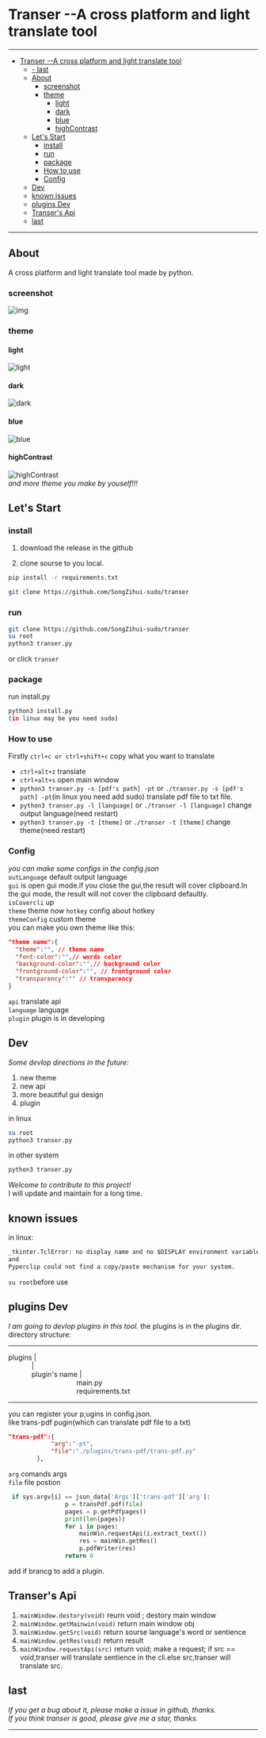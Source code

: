 # Transer --A cross platform and light translate tool

---
- [Transer --A cross platform and light translate tool](#transer---a-cross-platform-and-light-translate-tool)
  - [- last](#--last)
  - [About](#about)
    - [screenshot](#screenshot)
    - [theme](#theme)
      - [light](#light)
      - [dark](#dark)
      - [blue](#blue)
      - [highContrast](#highcontrast)
  - [Let's Start](#lets-start)
    - [install](#install)
    - [run](#run)
    - [package](#package)
    - [How to use](#how-to-use)
    - [Config](#config)
  - [Dev](#dev)
  - [known issues](#known-issues)
  - [plugins Dev](#plugins-dev)
  - [Transer's Api](#transers-api)
  - [last](#last)
---
## About
A cross platform and light translate tool made by python.    
### screenshot
![img](https://user-images.githubusercontent.com/77034643/168425961-92310029-6b9e-49e4-8b0e-240afe6bd3b3.png)  

### theme
#### light
![light](https://user-images.githubusercontent.com/77034643/168734327-0a2d068e-6259-412e-b28c-7b53eb5bc390.png)
#### dark
![dark](https://user-images.githubusercontent.com/77034643/168734707-25640a39-35e1-4578-8847-7f31f99dd483.png)
#### blue
![blue](https://user-images.githubusercontent.com/77034643/168734790-baddf274-adb1-49e7-9ca4-8c02c130d593.png)
#### highContrast
![highContrast](https://user-images.githubusercontent.com/77034643/168734880-a23bbaf0-7392-402b-9c63-d19c0c4c8b2e.png)  
*and more theme you make by youself!!!*  

## Let's Start
### install
1. download the release in the github

2. clone sourse to you local.
```bash
pip install -r requirements.txt
```
```bash
git clone https://github.com/SongZihui-sudo/transer
```
### run
```bash
git clone https://github.com/SongZihui-sudo/transer
su root  
python3 transer.py
```
or
click `transer`
### package
run install.py   
```bash
python3 install.py  
(in linux may be you need sudo)
```
### How to use  
Firstly `ctrl+c or ctrl+shift+c` copy what you want to translate
* `ctrl+alt+z` translate
* `ctrl+alt+s` open main window   
* `python3 transer.py -s [pdf's path] -pt` or `./transer.py -s [pdf's path] -pt`(in linux you need add sudo)  translate pdf file to txt file.  
* `python3 transer.py -l [language]` or `./transer -l [language]` change output language(need restart)  
* `python3 transer.py -t [theme]` or `./transer -t [theme]` change theme(need restart)  
### Config
*you can make some configs in the config.json*  
`outLanguage` default output language  
`gui` is open gui mode.if you close the gui,the result will cover clipboard.In the gui mode, the result will not cover the clipboard defaultly.  
`isCovercli`  up  
`theme` theme now 
`hotkey` config about hotkey  
`themeConfig` custom theme  
you can make you own theme like this:
```json
"theme name":{
  "theme":"", // theme name
  "font-color":"",// words color
  "background-color":"",// background color
  "frontground-color":"", // frontground color 
  "transparency":"" // transparency
}
```
`api` translate api  
`language` language  
`plugin` plugin is in developing  
## Dev
*Some devlop directions in the future:*  
1. new theme
2. new api
3. more beautiful gui design  
4. plugin    
   
in linux
```bash
su root
python3 transer.py
```
in other system
```bash
python3 transer.py
```
*Welcome to contribute to this project!*  
I will update and maintain for a long time.
## known issues
in linux:  
```txt
_tkinter.TclError: no display name and no $DISPLAY environment variable 
and
Pyperclip could not find a copy/paste mechanism for your system.
```
`su root`before use
## plugins Dev
*I am going to devlop plugins in this tool.*
the plugins is in the plugins dir.  
directory structure:  

---
plugins |  
&nbsp;&nbsp;&nbsp;&nbsp;&nbsp;&nbsp;&nbsp;&nbsp;&nbsp;&nbsp;&nbsp; |<br>
&nbsp;&nbsp;&nbsp;&nbsp;&nbsp;&nbsp;&nbsp;&nbsp;&nbsp;&nbsp;&nbsp; plugin's name |<br>
&nbsp;&nbsp;&nbsp;&nbsp;&nbsp;&nbsp;&nbsp;&nbsp;&nbsp;&nbsp;&nbsp;&nbsp;&nbsp;&nbsp;&nbsp;&nbsp;&nbsp;&nbsp;&nbsp;&nbsp;&nbsp;&nbsp;&nbsp;&nbsp;&nbsp;&nbsp;&nbsp;&nbsp;&nbsp;&nbsp;&nbsp;&nbsp;&nbsp;&nbsp;&nbsp;main.py<br>
&nbsp;&nbsp;&nbsp;&nbsp;&nbsp;&nbsp;&nbsp;&nbsp;&nbsp;&nbsp;&nbsp;&nbsp;&nbsp;&nbsp;&nbsp;&nbsp;&nbsp;&nbsp;&nbsp;&nbsp;&nbsp;&nbsp;&nbsp;&nbsp;&nbsp;&nbsp;&nbsp;&nbsp;&nbsp;&nbsp;&nbsp;&nbsp;&nbsp;&nbsp;&nbsp;requirements.txt

---
you can register your p;ugins in config.json.    
like trans-pdf pugin(which can translate pdf file to a txt)   
```json
"trans-pdf":{
            "arg":"-pt",
            "file":"./plugins/trans-pdf/trans-pdf.py"
        },
```
`arg` comands args  
`file` file postion
```py
 if sys.argv[i] == json_data['Args']['trans-pdf']['arg']:
                p = transPdf.pdf(file)
                pages = p.getPdfpages()
                print(len(pages))
                for i in pages:
                    mainWin.requestApi(i.extract_text())
                    res = mainWin.getRes()
                    p.pdfWriter(res)
                return 0
```
add if brancg to add a plugin.  
## Transer's Api
1. `mainWindow.destory(void)` reurn void ; destory main window
2. `mainWindow.getMainwin(void)` return main window obj  
3. `mainWindow.getSrc(void)` return sourse language's word or sentience
4. `mainWindow.getRes(void)` return result
5. `mainWindow.requestApi(src)` return void; make a request; if src == void,transer will translate sentience in the cli.else src,transer will translate src.  
## last
*If you get a bug about it, please make a issue in github, thanks.  
If you think transer is good, please give me a star, thanks.*
  
---
